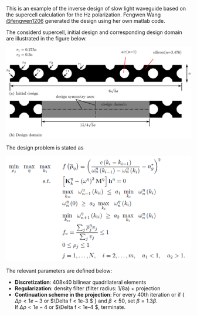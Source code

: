 
This is an example of the inverse design of slow light waveguide based on the supercell calculation for the Hz polarization. Fengwen Wang [@fengwen1206](https://github.com/fengwen1206) generated the design using her own  matlab code. 

The considerd supercell, initial design and corresponding design domain are illustrated in the figure below.

![schematic](/slow_light_waveguide/Illustration.png)

The design problem is stated as

![schematic](/slow_light_waveguide/Optimizationformulation.PNG)

 The relevant parameters are defined below:
 - **Discretization**: 408x40 bilinear quadrilateral elements
 - **Regularization**: density filter (filter radius: 1/8a) + projection
 - **Continuation scheme in the projection**: 	 For every 40th iteration or if  {  $\Delta \rho < 1e-3$ or $\Delta f < 1e-3 $ } and  $\beta < 50$,   set $\beta=1.3 \beta$.   
  If $\Delta \rho < 1e-4$ or $\Delta f < 1e-4 $,  terminate. 
